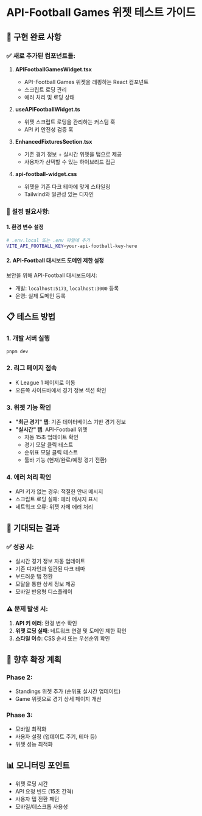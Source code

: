 # API-Football Games 위젯 테스트 가이드

## 🚀 구현 완료 사항

### ✅ 새로 추가된 컴포넌트들:

1. **APIFootballGamesWidget.tsx**
   - API-Football Games 위젯을 래핑하는 React 컴포넌트
   - 스크립트 로딩 관리
   - 에러 처리 및 로딩 상태

2. **useAPIFootballWidget.ts**
   - 위젯 스크립트 로딩을 관리하는 커스텀 훅
   - API 키 안전성 검증 훅

3. **EnhancedFixturesSection.tsx**
   - 기존 경기 정보 + 실시간 위젯을 탭으로 제공
   - 사용자가 선택할 수 있는 하이브리드 접근

4. **api-football-widget.css**
   - 위젯을 기존 다크 테마에 맞게 스타일링
   - Tailwind와 일관성 있는 디자인

### 🔧 설정 필요사항:

#### 1. 환경 변수 설정
```bash
# .env.local 또는 .env 파일에 추가
VITE_API_FOOTBALL_KEY=your-api-football-key-here
```

#### 2. API-Football 대시보드 도메인 제한 설정
보안을 위해 API-Football 대시보드에서:
- 개발: `localhost:5173`, `localhost:3000` 등록
- 운영: 실제 도메인 등록

## 📋 테스트 방법

### 1. 개발 서버 실행
```bash
pnpm dev
```

### 2. 리그 페이지 접속
- K League 1 페이지로 이동
- 오른쪽 사이드바에서 경기 정보 섹션 확인

### 3. 위젯 기능 확인
- **"최근 경기" 탭**: 기존 데이터베이스 기반 경기 정보
- **"실시간" 탭**: API-Football 위젯
  - 자동 15초 업데이트 확인
  - 경기 모달 클릭 테스트
  - 순위표 모달 클릭 테스트
  - 툴바 기능 (현재/완료/예정 경기 전환)

### 4. 에러 처리 확인
- API 키가 없는 경우: 적절한 안내 메시지
- 스크립트 로딩 실패: 에러 메시지 표시
- 네트워크 오류: 위젯 자체 에러 처리

## 🎯 기대되는 결과

### ✅ 성공 시:
- 실시간 경기 정보 자동 업데이트
- 기존 디자인과 일관된 다크 테마
- 부드러운 탭 전환
- 모달을 통한 상세 정보 제공
- 모바일 반응형 디스플레이

### ⚠️ 문제 발생 시:
1. **API 키 에러**: 환경 변수 확인
2. **위젯 로딩 실패**: 네트워크 연결 및 도메인 제한 확인
3. **스타일 이슈**: CSS 순서 또는 우선순위 확인

## 🚀 향후 확장 계획

### Phase 2:
- Standings 위젯 추가 (순위표 실시간 업데이트)
- Game 위젯으로 경기 상세 페이지 개선

### Phase 3:
- 모바일 최적화
- 사용자 설정 (업데이트 주기, 테마 등)
- 위젯 성능 최적화

## 📊 모니터링 포인트

- 위젯 로딩 시간
- API 요청 빈도 (15초 간격)
- 사용자 탭 전환 패턴
- 모바일/데스크톱 사용성